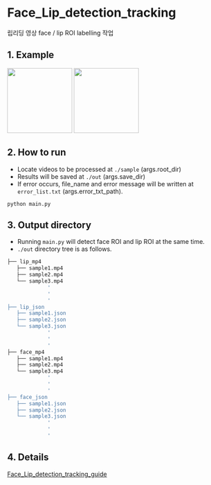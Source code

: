 # Face_Lip_detection_tracking
립리딩 영상 face / lip ROI labelling 작업


## 1. Example

<img src="https://user-images.githubusercontent.com/77431192/179312614-04b450a5-ab56-4310-bed6-d2650aba0dae.gif" width="150" height="150"/> <img src="https://user-images.githubusercontent.com/77431192/179313748-81a83727-a739-4753-964f-8c4701dfd210.gif" width="150" height="150"/>

## 2. How to run
* Locate videos to be processed at `./sample` (args.root_dir)
* Results will be saved at `./out` (args.save_dir)
* If error occurs, file_name and error message will be written at `error_list.txt` (args.error_txt_path). 
~~~
python main.py
~~~

## 3. Output directory
* Running `main.py` will detect face ROI and lip ROI at the same time.  
* `./out` directory tree is as follows. 

```bash
├── lip_mp4
   ├── sample1.mp4
   ├── sample2.mp4
   └── sample3.mp4
             '
             '  
             '
├── lip_json
   ├── sample1.json
   ├── sample2.json
   └── sample3.json
             '
             '  
             '
├── face_mp4
   ├── sample1.mp4
   ├── sample2.mp4
   └── sample3.mp4
             '
             '  
             '
├── face_json
   ├── sample1.json
   ├── sample2.json
   └── sample3.json
             '
             '  
             '
```

## 4. Details
[Face_Lip_detection_tracking_guide](https://pollen-cardboard-eef.notion.site/Face_Lip_detection_tracking_guide-c4a59f4e3f1246b5b5c934942e7ccd42)
